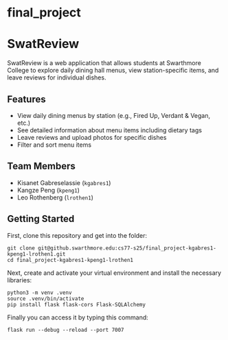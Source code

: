 # final_project

# SwatReview

SwatReview is a web application that allows students at Swarthmore College to explore daily dining hall menus, view station-specific items, and leave reviews for individual dishes.

## Features

- View daily dining menus by station (e.g., Fired Up, Verdant & Vegan, etc.)
- See detailed information about menu items including dietary tags
- Leave reviews and upload photos for specific dishes
- Filter and sort menu items

## Team Members

- Kisanet Gabreselassie (`kgabres1`)
- Kangze Peng (`kpeng1`)
- Leo Rothenberg (`lrothen1`)

## Getting Started

First, clone this repository and get into the folder:
```
git clone git@github.swarthmore.edu:cs77-s25/final_project-kgabres1-kpeng1-lrothen1.git
cd final_project-kgabres1-kpeng1-lrothen1
```

Next, create and activate your virtual environment and install the necessary libraries:
```
python3 -m venv .venv
source .venv/bin/activate
pip install flask flask-cors Flask-SQLAlchemy
```

Finally you can access it by typing this command:
```
flask run --debug --reload --port 7007
```



